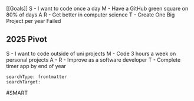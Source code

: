 [[Goals]]
S - I want to code once a day
M - Have a GitHub green square on 80% of days
A 
R - Get better in computer science
T - Create One Big Project per year
Failed
## 2025 Pivot
S - I want to code outside of uni projects
M - Code 3 hours a week on personal projects
A - 
R - Improve as a software developer
T - Complete timer app by end of year

```tracker
searchType: frontmatter
searchTarget:
```

#SMART 